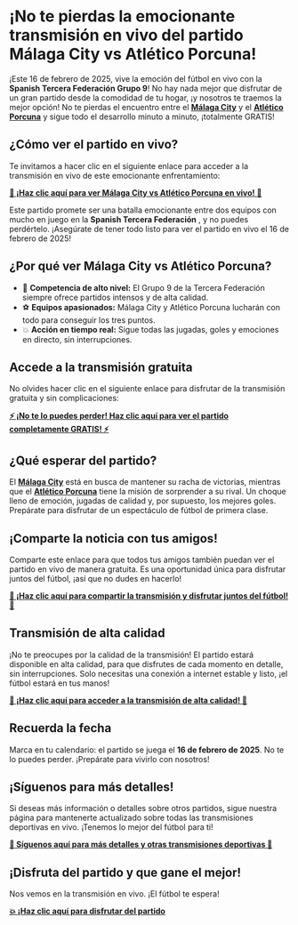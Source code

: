 # ¡No te pierdas la emocionante transmisión en vivo del partido Málaga City vs Atlético Porcuna!

¡Este 16 de febrero de 2025, vive la emoción del fútbol en vivo con la **Spanish Tercera Federación Grupo 9**! No hay nada mejor que disfrutar de un gran partido desde la comodidad de tu hogar, ¡y nosotros te traemos la mejor opción! No te pierdas el encuentro entre el **<u>Málaga City</u>** y el **<u>Atlético Porcuna</u>** y sigue todo el desarrollo minuto a minuto, ¡totalmente GRATIS!

## ¿Cómo ver el partido en vivo?

Te invitamos a hacer clic en el siguiente enlace para acceder a la transmisión en vivo de este emocionante enfrentamiento:

[**🎥 ¡Haz clic aquí para ver Málaga City vs Atlético Porcuna en vivo! 🎥**](https://tinyurl.com/livestreamfreeo?st=M%C3%A1laga+City+vs+Atl%C3%A9tico+Porcuna&si=gh)

Este partido promete ser una batalla emocionante entre dos equipos con mucho en juego en la **Spanish Tercera Federación** , y no puedes perdértelo. ¡Asegúrate de tener todo listo para ver el partido en vivo el 16 de febrero de 2025!

## ¿Por qué ver Málaga City vs Atlético Porcuna?

- 🔴 **Competencia de alto nivel:** El Grupo 9 de la Tercera Federación siempre ofrece partidos intensos y de alta calidad.
- ⚽ **Equipos apasionados:** Málaga City y Atlético Porcuna lucharán con todo para conseguir los tres puntos.
- 💥 **Acción en tiempo real:** Sigue todas las jugadas, goles y emociones en directo, sin interrupciones.

## Accede a la transmisión gratuita

No olvides hacer clic en el siguiente enlace para disfrutar de la transmisión gratuita y sin complicaciones:

[**⚡ ¡No te lo puedes perder! Haz clic aquí para ver el partido completamente GRATIS! ⚡**](https://tinyurl.com/livestreamfreeo?st=M%C3%A1laga+City+vs+Atl%C3%A9tico+Porcuna&si=gh)

## ¿Qué esperar del partido?

El **<u>Málaga City</u>** está en busca de mantener su racha de victorias, mientras que el **<u>Atlético Porcuna</u>** tiene la misión de sorprender a su rival. Un choque lleno de emoción, jugadas de calidad y, por supuesto, los mejores goles. Prepárate para disfrutar de un espectáculo de fútbol de primera clase.

## ¡Comparte la noticia con tus amigos!

Comparte este enlace para que todos tus amigos también puedan ver el partido en vivo de manera gratuita. Es una oportunidad única para disfrutar juntos del fútbol, ¡así que no dudes en hacerlo!

[**🚀 ¡Haz clic aquí para compartir la transmisión y disfrutar juntos del fútbol! 🚀**](https://tinyurl.com/livestreamfreeo?st=M%C3%A1laga+City+vs+Atl%C3%A9tico+Porcuna&si=gh)

## Transmisión de alta calidad

¡No te preocupes por la calidad de la transmisión! El partido estará disponible en alta calidad, para que disfrutes de cada momento en detalle, sin interrupciones. Solo necesitas una conexión a internet estable y listo, ¡el fútbol estará en tus manos!

[**🎉 ¡Haz clic aquí para acceder a la transmisión de alta calidad! 🎉**](https://tinyurl.com/livestreamfreeo?st=M%C3%A1laga+City+vs+Atl%C3%A9tico+Porcuna&si=gh)

## Recuerda la fecha

Marca en tu calendario: el partido se juega el **16 de febrero de 2025**. No te lo puedes perder. ¡Prepárate para vivirlo con nosotros!

## ¡Síguenos para más detalles!

Si deseas más información o detalles sobre otros partidos, sigue nuestra página para mantenerte actualizado sobre todas las transmisiones deportivas en vivo. ¡Tenemos lo mejor del fútbol para ti!

[**🔔 Síguenos aquí para más detalles y otras transmisiones deportivas 🔔**](https://tinyurl.com/livestreamfreeo?st=M%C3%A1laga+City+vs+Atl%C3%A9tico+Porcuna&si=gh)

## ¡Disfruta del partido y que gane el mejor!

Nos vemos en la transmisión en vivo. ¡El fútbol te espera!

[**💥 ¡Haz clic aquí para disfrutar del partido**](https://tinyurl.com/livestreamfreeo?st=M%C3%A1laga+City+vs+Atl%C3%A9tico+Porcuna&si=gh)
